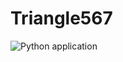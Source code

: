 # Triangle567
![Python application](https://github.com/KhushiSuman/Triangle567/workflows/Python%20CI/badge.svg)
